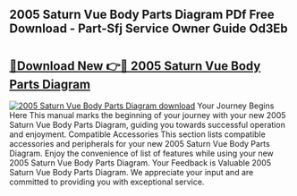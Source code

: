 ## 2005 Saturn Vue Body Parts Diagram PDf Free Download - Part-Sfj Service Owner Guide Od3Eb

# <h2><a href="http://dflr34k.blite.top/?on=2005+Saturn+Vue+Body+Parts+Diagram">🔗Download New 👉🔴 2005 Saturn Vue Body Parts Diagram</a></h2>

[![2005 Saturn Vue Body Parts Diagram download](https://i.imgur.com/lujVjoI.png)](http://dflr34k.blite.top/?on=2005+Saturn+Vue+Body+Parts+Diagram)
Your Journey Begins Here This manual marks the beginning of your journey with your new 2005 Saturn Vue Body Parts Diagram, guiding you towards successful operation and enjoyment. Compatible Accessories This section lists compatible accessories and peripherals for your new 2005 Saturn Vue Body Parts Diagram. Enjoy the convenience of list of features while using your new 2005 Saturn Vue Body Parts Diagram. Your Feedback is Valuable 2005 Saturn Vue Body Parts Diagram. We appreciate your input and are committed to providing you with exceptional service.
